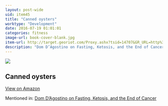 ```yaml
---
layout: post-wide
uid: item45
title: "Canned oysters"
worktype: "Development"
date: 2016-07-19 01:01:01
categories: fitness
image-url: book-cover-blank.jpg
item-url: http://target.georiot.com/Proxy.ashx?tsid=14707&GR_URL=http%3A%2F%2Fwww.amazon.com%2FCrown-Prince-Natural-Oysters-3-Ounce%2Fdp%2FB00GJ0WW24%2F
description: "Dom D’Agostino on Fasting, Ketosis, and the End of Cancer"
---
```

<a href="http://target.georiot.com/Proxy.ashx?tsid=14707&GR_URL=http%3A%2F%2Fwww.amazon.com%2FCrown-Prince-Natural-Oysters-3-Ounce%2Fdp%2FB00GJ0WW24%2F" target="blank"><img src="../../../../img/thumbs/book-cover-blank.jpg" class="prod-img"></a>
<h2>Canned oysters</h2>
<p><a class="btn btn-primary" href="http://target.georiot.com/Proxy.ashx?tsid=14707&GR_URL=http%3A%2F%2Fwww.amazon.com%2FCrown-Prince-Natural-Oysters-3-Ounce%2Fdp%2FB00GJ0WW24%2F" target="blank">View on Amazon</a><p>
<p>Mentioned in: <a href="http://fourhourworkweek.com/2015/11/03/dominic-dagostino/" target="blank">Dom D’Agostino on Fasting, Ketosis, and the End of Cancer</a></p>
